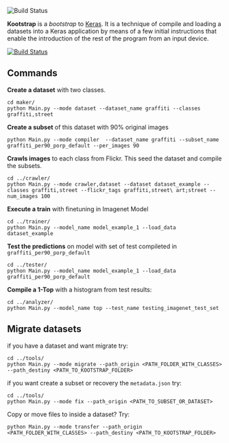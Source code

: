 ![Build Status](http://glaucomunsberg.com/wp-content/uploads/2017/09/kootstrap.png)

**Kootstrap** is a *bootstrap* to [Keras](https://keras.io/). It is a technique of compile and loading a datasets into a Keras application by means of a few initial instructions that enable the introduction of the rest of the program from an input device.

[![Build Status](https://travis-ci.org/glaucomunsberg/kootstrap.svg?branch=master)](https://travis-ci.org/glaucomunsberg/kootstrap)

## Commands 

**Create a dataset** with two classes.

    cd maker/
    python Main.py --mode dataset --dataset_name graffiti --classes graffiti,street
    
    
**Create a subset** of this dataset with 90% original images
    
    python Main.py --mode compiler  --dataset_name graffiti --subset_name graffiti_per90_porp_default --per_images 90

**Crawls images** to each class from Flickr. This seed the dataset and compile the subsets.
    
    cd ../crawler/
    python Main.py --mode crawler,dataset --dataset dataset_example --classes graffiti,street --flickr_tags graffiti,street\ art;street --num_images 100
    
**Execute a train** with finetuning in Imagenet Model

    cd ../trainer/
    python Main.py --model_name model_example_1 --load_data dataset_example
    
**Test the predictions** on model with set of test compileted in `graffiti_per90_porp_default`

    cd ../tester/
    python Main.py --model_name model_example_1 --load_data graffiti_per90_porp_default

**Compile a 1-Top** with a histogram from test results:

	cd ../analyzer/
	python Main.py --model_name top --test_name testing_imagenet_test_set
	
## Migrate datasets

if you have a dataset and want migrate try:

	cd ../tools/
	python Main.py --mode migrate --path_origin <PATH_FOLDER_WITH_CLASSES> --path_destiny <PATH_TO_KOOTSTRAP_FOLDER> 
	
if you want create a subset or recovery the `metadata.json` try:

	cd ../tools/
	python Main.py --mode fix --path_origin <PATH_TO_SUBSET_OR_DATASET>
    
Copy or move files to inside a dataset? Try:
    
    python Main.py --mode transfer --path_origin <PATH_FOLDER_WITH_CLASSES> --path_destiny <PATH_TO_KOOTSTRAP_FOLDER> 
    